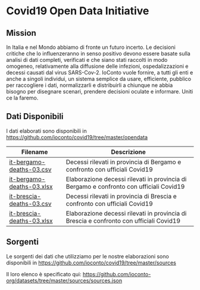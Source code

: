 # Covid19 Open Data Initiative

## Mission
In Italia e nel Mondo abbiamo di fronte un futuro incerto.
Le decisioni critiche che lo influenzeranno in senso positivo devono essere basate sulla analisi di dati completi, verificati e che siano stati raccolti in modo omogeneo, relativamente alla diffusione delle infezioni, ospedalizzazioni e decessi causati dal virus SARS-Cov-2.
IoConto vuole fornire, a tutti gli enti e anche a singoli individui, un sistema semplice da usare, efficiente, pubblico per raccogliere i dati, normalizzarli e distribuirli a chiunque ne abbia bisogno per disegnare scenari, prendere decisioni oculate e informare.
Uniti ce la faremo.

## Dati Disponibili
I dati elaborati sono disponibili in https://github.com/ioconto/covid19/tree/master/opendata

| Filename | Descrizione |
|----------|-------------|
| [it-bergamo-deaths-03.csv](https://github.com/ioconto/covid19/blob/master/opendata/it-bergamo-deaths-03.csv?raw=true)  | Decessi rilevati in provincia di Bergamo e confronto con ufficiali Covid19        |
| [it-bergamo-deaths-03.xlsx](https://github.com/ioconto/covid19/blob/master/opendata/it-bergamo-deaths-03.xlsx?raw=true)  | Elaborazione decessi rilevati in provincia di Bergamo e confronto con ufficiali Covid19        |
| [it-brescia-deaths-03.csv](https://github.com/ioconto/covid19/blob/master/opendata/it-brescia-deaths-03.csv?raw=true)  | Decessi rilevati in provincia di Brescia e confronto con ufficiali Covid19        |
| [it-brescia-deaths-03.xlsx](https://github.com/ioconto/covid19/blob/master/opendata/it-brescia-deaths-03.xlsx?raw=true)  | Elaborazione decessi rilevati in provincia di Brescia e confronto con ufficiali Covid19        |

## Sorgenti
Le sorgenti dei dati che utilizziamo per le nostre elaborazioni sono disponibili in https://github.com/ioconto/covid19/tree/master/sources

Il loro elenco è specificato qui: https://github.com/ioconto-org/datasets/tree/master/sources/sources.json
